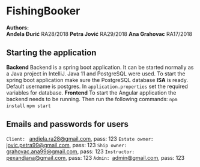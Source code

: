 # FishingBooker

**Authors:**  
**Anđela Đurić** RA28/2018
**Petra Jović** RA29/2018
**Ana Grahovac** RA17/2018

## Starting the application

**Backend**
Backend is a spring boot application. It can be started normally as a Java project in IntelliJ. Java 11 and PostgreSQL were used.
To start the spring boot application make sure the PostgreSQL database **ISA** is ready. Default username is postgres. In `application.properties` set the required variables for database.
**Frontend**
To start the Angular application the backend needs to be running. Then run the following commands:
`npm install`
`npm start`

## Emails and passwords for users

`Client: ` andjela.ra28@gmail.com, pass: 123
`Estate owner: `jovic.petra99@gmail.com, pass: 123
`Ship owner: `grahovac.ana99@gmail.com, pass: 123
`Instructor: `pexandjana@gmail.com, pass: 123
`Admin: `admin@gmail.com, pass: 123
